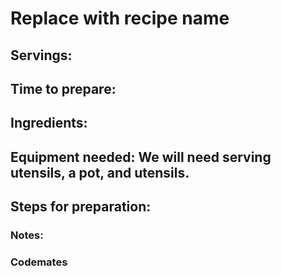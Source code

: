 # Replace with recipe name

## Servings: 

## Time to prepare: 

## Ingredients:


## Equipment needed: We will need serving utensils, a pot, and utensils. 


## Steps for preparation:



### Notes:



### Codemates #
